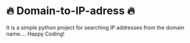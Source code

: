 # 🔥 Domain-to-IP-adress 🔥
It is a simple python project for searching IP addresses from the domain name....  Happy Coding!
